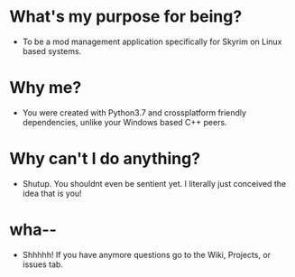 # What's my purpose for being?
 - To be a mod management application specifically for Skyrim on Linux based systems.

# Why me?
 - You were created with Python3.7 and crossplatform friendly dependencies, unlike your Windows based C++ peers.

# Why can't I do anything?
 - Shutup. You shouldnt even be sentient yet. I literally just conceived the idea that is you!

# wha--
 - Shhhhh! If you have anymore questions go to the Wiki, Projects, or issues tab.